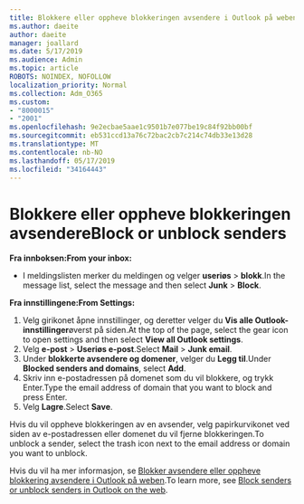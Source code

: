```yaml
---
title: Blokkere eller oppheve blokkeringen avsendere i Outlook på weben
ms.author: daeite
author: daeite
manager: joallard
ms.date: 5/17/2019
ms.audience: Admin
ms.topic: article
ROBOTS: NOINDEX, NOFOLLOW
localization_priority: Normal
ms.collection: Adm_O365
ms.custom:
- "8000015"
- "2001"
ms.openlocfilehash: 9e2ecbae5aae1c9501b7e077be19c84f92bb00bf
ms.sourcegitcommit: eb531ccd13a76c72bac2cb7c214c74db33e13d28
ms.translationtype: MT
ms.contentlocale: nb-NO
ms.lasthandoff: 05/17/2019
ms.locfileid: "34164443"
---
```

# <a name="block-or-unblock-senders"></a><span data-ttu-id="293d0-102">Blokkere eller oppheve blokkeringen avsendere</span><span class="sxs-lookup"><span data-stu-id="293d0-102">Block or unblock senders</span></span>

<span data-ttu-id="293d0-103">**Fra innboksen:**</span><span class="sxs-lookup"><span data-stu-id="293d0-103">**From your inbox:**</span></span>

- <span data-ttu-id="293d0-104">I meldingslisten merker du meldingen og velger **useriøs** > **blokk**.</span><span class="sxs-lookup"><span data-stu-id="293d0-104">In the message list, select the message and then select **Junk** > **Block**.</span></span>

<span data-ttu-id="293d0-105">**Fra innstillingene:**</span><span class="sxs-lookup"><span data-stu-id="293d0-105">**From Settings:**</span></span>

1. <span data-ttu-id="293d0-106">Velg girikonet åpne innstillinger, og deretter velger du **Vis alle Outlook-innstillinger**øverst på siden.</span><span class="sxs-lookup"><span data-stu-id="293d0-106">At the top of the page, select the gear icon to open settings and then select **View all Outlook settings**.</span></span>
2. <span data-ttu-id="293d0-107">Velg **e-post** > **Useriøs e-post**.</span><span class="sxs-lookup"><span data-stu-id="293d0-107">Select **Mail** > **Junk email**.</span></span>
3. <span data-ttu-id="293d0-108">Under **blokkerte avsendere og domener**, velger du **Legg til**.</span><span class="sxs-lookup"><span data-stu-id="293d0-108">Under **Blocked senders and domains**, select **Add**.</span></span>
4. <span data-ttu-id="293d0-109">Skriv inn e-postadressen på domenet som du vil blokkere, og trykk Enter.</span><span class="sxs-lookup"><span data-stu-id="293d0-109">Type the email address of domain that you want to block and press Enter.</span></span>
5. <span data-ttu-id="293d0-110">Velg **Lagre**.</span><span class="sxs-lookup"><span data-stu-id="293d0-110">Select **Save**.</span></span>

<span data-ttu-id="293d0-111">Hvis du vil oppheve blokkeringen av en avsender, velg papirkurvikonet ved siden av e-postadressen eller domenet du vil fjerne blokkeringen.</span><span class="sxs-lookup"><span data-stu-id="293d0-111">To unblock a sender, select the trash icon next to the email address or domain you want to unblock.</span></span>

<span data-ttu-id="293d0-112">Hvis du vil ha mer informasjon, se [Blokker avsendere eller oppheve blokkering avsendere i Outlook på weben](https://support.office.com/article/9bf812d4-6995-4d19-901a-76d6e26939b0).</span><span class="sxs-lookup"><span data-stu-id="293d0-112">To learn more, see [Block senders or unblock senders in Outlook on the web](https://support.office.com/article/9bf812d4-6995-4d19-901a-76d6e26939b0).</span></span>
